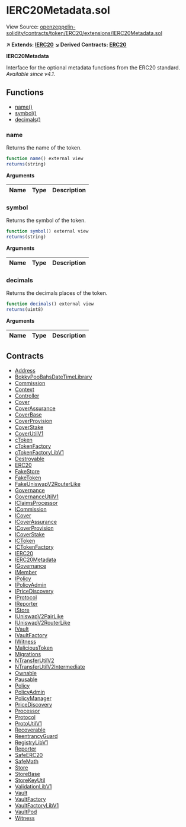 # IERC20Metadata.sol

View Source: [openzeppelin-solidity/contracts/token/ERC20/extensions/IERC20Metadata.sol](../openzeppelin-solidity/contracts/token/ERC20/extensions/IERC20Metadata.sol)

**↗ Extends: [IERC20](IERC20.md)**
**↘ Derived Contracts: [ERC20](ERC20.md)**

**IERC20Metadata**

Interface for the optional metadata functions from the ERC20 standard.
 _Available since v4.1._

## Functions

- [name()](#name)
- [symbol()](#symbol)
- [decimals()](#decimals)

### name

Returns the name of the token.

```js
function name() external view
returns(string)
```

**Arguments**

| Name        | Type           | Description  |
| ------------- |------------- | -----|

### symbol

Returns the symbol of the token.

```js
function symbol() external view
returns(string)
```

**Arguments**

| Name        | Type           | Description  |
| ------------- |------------- | -----|

### decimals

Returns the decimals places of the token.

```js
function decimals() external view
returns(uint8)
```

**Arguments**

| Name        | Type           | Description  |
| ------------- |------------- | -----|

## Contracts

* [Address](Address.md)
* [BokkyPooBahsDateTimeLibrary](BokkyPooBahsDateTimeLibrary.md)
* [Commission](Commission.md)
* [Context](Context.md)
* [Controller](Controller.md)
* [Cover](Cover.md)
* [CoverAssurance](CoverAssurance.md)
* [CoverBase](CoverBase.md)
* [CoverProvision](CoverProvision.md)
* [CoverStake](CoverStake.md)
* [CoverUtilV1](CoverUtilV1.md)
* [cToken](cToken.md)
* [cTokenFactory](cTokenFactory.md)
* [cTokenFactoryLibV1](cTokenFactoryLibV1.md)
* [Destroyable](Destroyable.md)
* [ERC20](ERC20.md)
* [FakeStore](FakeStore.md)
* [FakeToken](FakeToken.md)
* [FakeUniswapV2RouterLike](FakeUniswapV2RouterLike.md)
* [Governance](Governance.md)
* [GovernanceUtilV1](GovernanceUtilV1.md)
* [IClaimsProcessor](IClaimsProcessor.md)
* [ICommission](ICommission.md)
* [ICover](ICover.md)
* [ICoverAssurance](ICoverAssurance.md)
* [ICoverProvision](ICoverProvision.md)
* [ICoverStake](ICoverStake.md)
* [ICToken](ICToken.md)
* [ICTokenFactory](ICTokenFactory.md)
* [IERC20](IERC20.md)
* [IERC20Metadata](IERC20Metadata.md)
* [IGovernance](IGovernance.md)
* [IMember](IMember.md)
* [IPolicy](IPolicy.md)
* [IPolicyAdmin](IPolicyAdmin.md)
* [IPriceDiscovery](IPriceDiscovery.md)
* [IProtocol](IProtocol.md)
* [IReporter](IReporter.md)
* [IStore](IStore.md)
* [IUniswapV2PairLike](IUniswapV2PairLike.md)
* [IUniswapV2RouterLike](IUniswapV2RouterLike.md)
* [IVault](IVault.md)
* [IVaultFactory](IVaultFactory.md)
* [IWitness](IWitness.md)
* [MaliciousToken](MaliciousToken.md)
* [Migrations](Migrations.md)
* [NTransferUtilV2](NTransferUtilV2.md)
* [NTransferUtilV2Intermediate](NTransferUtilV2Intermediate.md)
* [Ownable](Ownable.md)
* [Pausable](Pausable.md)
* [Policy](Policy.md)
* [PolicyAdmin](PolicyAdmin.md)
* [PolicyManager](PolicyManager.md)
* [PriceDiscovery](PriceDiscovery.md)
* [Processor](Processor.md)
* [Protocol](Protocol.md)
* [ProtoUtilV1](ProtoUtilV1.md)
* [Recoverable](Recoverable.md)
* [ReentrancyGuard](ReentrancyGuard.md)
* [RegistryLibV1](RegistryLibV1.md)
* [Reporter](Reporter.md)
* [SafeERC20](SafeERC20.md)
* [SafeMath](SafeMath.md)
* [Store](Store.md)
* [StoreBase](StoreBase.md)
* [StoreKeyUtil](StoreKeyUtil.md)
* [ValidationLibV1](ValidationLibV1.md)
* [Vault](Vault.md)
* [VaultFactory](VaultFactory.md)
* [VaultFactoryLibV1](VaultFactoryLibV1.md)
* [VaultPod](VaultPod.md)
* [Witness](Witness.md)
